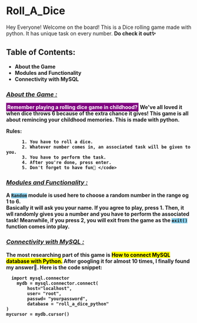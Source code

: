 # Roll_A_Dice 
Hey Everyone! Welcome on the board! This is a Dice rolling game made with python. It has unique task on every number. 
 <b> Do check it out✨  
## Table of Contents: 
* About the Game
* Modules and Functionality 
* Connectivity with MySQL

### <u> ***About the Game :*** </u>

<mark style="background: purple; color:white;padding:3px">Remember playing a rolling dice game in childhood?</mark> 
     We've all loved it when dice throws 6 because of the extra chance it gives!
     This game is all about remincing your childhood memories. This is made with python. 
   
Rules: 
```
      1. You have to roll a dice. 
      2. Whatever number comes in, an associated task will be given to you. 
      3. You have to perform the task. 
      4. After you're done, press enter. 
      5. Don't forget to have fun🥳 </code> 
``` 

### <u> ***Modules and Functionality :*** </u> 

A <code style="background:skyblue;">Random</code> module is used here to choose a random number in the range og 1 to 6.  
Basically it will ask you your name. If you agree to play, press 1. Then, it wll randomly gives you a number and you have to perform the associated task! 
Meanwhile, if you press 2, you will exit from the game as the <code style="background:skyblue;">exit()</code> function comes into play. 

### <u> ***Connectivity with MySQL :*** </u> 

The most researching part of this game is <mark>How to connect MySQL database with Python.</mark> 
After googling it for almost 10 times, I finally found my answer🤩. 
Here is the code snippet: 

``` 
  import mysql.connector 
    mydb = mysql.connector.connect(
        host="localhost",
        user= "root",
        passwd= "yourpassword",
        database = "roll_a_dice_python"
)
mycursor = mydb.cursor() 
```








